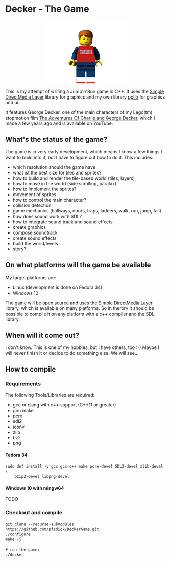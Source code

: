# Decker - The Game

<p align="center">
  <img src="https://github.com/pfedick/DeckerGame/raw/main/lightwave/Render/george/frame_0027.png" />
</p>


This is my attempt of writing a Jump'n'Run game in C++. It uses the [Simple DirectMedia Layer](https://www.libsdl.org/) library for graphics and my own library [pplib](https://github.com/pfedick/pplib) for graphics and ui.

It features George Decker, one of the main characters of my Lego(tm) stopmotion film [The Adventures Of Charlie and George Decker](https://youtu.be/-aJDTe_obKI), which I made a few years ago and is available on YouTube.


## What's the status of the game?
The game is in very early development, which means I know a few things I want to build into it, but I have to figure out how to do it. This includes:
- which resolution should the game have
- what ist the best size for tiles and sprites?
- how to build and render the tile-based world (tiles, layers)
- how to move in the world (side scrolling, paralax)
- how to implement the sprites?
- movement of sprites
- how to control the main character?
- collision detection
- game mechanics (hallways, doors, traps, ladders, walk, run, jump, fall) 
- how does sound work with SDL?
- how to integrate sound track and sound effects
- create graphics
- compose soundtrack
- create sound effects
- build the world/levels
- story?

## On what platforms will the game be available
My target platforms are:

- Linux (development is done on Fedora 34)
- Windows 10

The game will be open source and uses the [Simple DirectMedia Layer](https://www.libsdl.org/) library, which is available on many platforms. So in therory it should be possible to compile it on any platform with a c++ compiler and the SDL library.

## When will it come out?
I don't know. This is one of my hobbies, but I have others, too :-)
Maybe I will never finish it or decide to do something else. We will see...

## How to compile
### Requirements
The following Tools/Libraries are required:
- gcc or clang with c++ support (C++11 or greater)
- gnu make
- pcre
- sdl2
- iconv
- zlib
- bz2
- png

#### Fedora 34
    sudo dnf install -y gcc gcc-c++ make pcre-devel SDL2-devel zlib-devel \
        bzip2-devel libpng-devel
        
#### Windows 10 with mingw64
TODO

### Checkout and compile

    git clone --recurse-submodules https://github.com/pfedick/DeckerGame.git
    ./configure
    make -j
    
    # run the game:
    ./decker
    
    






